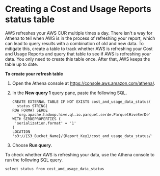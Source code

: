 # Creating a Cost and Usage Reports status table<a name="create-manual-cur-table"></a>

AWS refreshes your AWS CUR multiple times a day\. There isn't a way for Athena to tell when AWS is in the process of refreshing your report, which can lead to query results with a combination of old and new data\. To mitigate this, create a table to track whether AWS is refreshing your Cost and Usage Reports and query that table to see if AWS is refreshing your data\. You only need to create this table once\. After that, AWS keeps the table up to date\.<a name="create-refresh-table"></a>

**To create your refresh table**

1. Open the Athena console at [https://console\.aws\.amazon\.com/athena/](https://console.aws.amazon.com/athena/home)\.

1. In the **New query 1** query pane, paste the following SQL\. 

   ```
   CREATE EXTERNAL TABLE IF NOT EXISTS cost_and_usage_data_status(
     status STRING)
   ROW FORMAT SERDE
     'org.apache.hadoop.hive.ql.io.parquet.serde.ParquetHiveSerDe'
   WITH SERDEPROPERTIES (
    'serialization.format' = '1'
   )
   LOCATION 's3://{S3_Bucket_Name}/{Report_Key}/cost_and_usage_data_status/'
   ```

1. Choose **Run query**\.

To check whether AWS is refreshing your data, use the Athena console to run the following SQL query\.

```
select status from cost_and_usage_data_status 
```